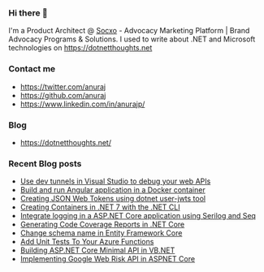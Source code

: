 ### Hi there 👋

I'm a Product Architect @ [Socxo](https://www.socxo.com/) - Advocacy Marketing Platform | Brand Advocacy Programs &amp; Solutions. I used to write about .NET and Microsoft technologies on https://dotnetthoughts.net

### Contact me
* https://twitter.com/anuraj
* https://github.com/anuraj
* https://www.linkedin.com/in/anurajp/

### Blog
* https://dotnetthoughts.net/

### Recent Blog posts
<!-- BLOGPOSTS:START -->
- [Use dev tunnels in Visual Studio to debug your web APIs](https://dotnetthoughts.net/use-dev-tunnels-in-visual-studio-to-debug-your-web-apis/)
- [Build and run Angular application in a Docker container](https://dotnetthoughts.net/build-and-run-angular-application-in-a-docker-container/)
- [Creating JSON Web Tokens using dotnet user-jwts tool](https://dotnetthoughts.net/creating-jwt-using-dotnet-user-jwts/)
- [Creating Containers in .NET 7 with the .NET CLI](https://dotnetthoughts.net/creating-docker-containers-with-the-dotnet-cli/)
- [Integrate logging in a ASP.NET Core application using Serilog and Seq](https://dotnetthoughts.net/integrate-logging-in-a-asp.net-core-application-using-serilog-and-seq/)
- [Generating Code Coverage Reports in .NET Core](https://dotnetthoughts.net/generating-code-coverage-reports-in-dotnet-core/)
- [Change schema name in Entity Framework Core](https://dotnetthoughts.net/change-schema-name-in-entity-framework-core/)
- [Add Unit Tests To Your Azure Functions](https://dotnetthoughts.net/add-unit-tests-to-your-functions/)
- [Building ASP.NET Core Minimal API in VB.NET](https://dotnetthoughts.net/building-aspnetcore-minimal-api-in-vbnet/)
- [Implementing Google Web Risk API in ASPNET Core](https://dotnetthoughts.net/implementing-google-webrisk-aspi-in-aspnetcore/)
<!-- BLOGPOSTS:END -->
